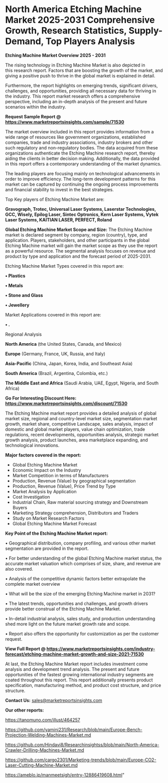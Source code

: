 # North America Etching Machine Market 2025-2031 Comprehensive Growth, Research Statistics, Supply-Demand,  Top Players Analysis

<Strong> Etching Machine Market Overview 2025 - 2031</strong>

The rising technology in Etching Machine Market is also depicted in this research report. Factors that are boosting the growth of the market, and giving a positive push to thrive in the global market is explained in detail.

Furthermore, the report highlights on emerging trends, significant drivers, challenges, and opportunities, providing all necessary data for thriving in the industry. This report market research offers a comprehensive perspective, including an in-depth analysis of the present and future scenarios within the industry.

<strong>Request Sample Report @ <a href=https://www.marketreportsinsights.com/sample/71530>https://www.marketreportsinsights.com/sample/71530</a></strong>

The market overview included in this report provides information from a wide range of resources like government organizations, established companies, trade and industry associations, industry brokers and other such regulatory and non-regulatory bodies. The data acquired from these organizations authenticate the Etching Machine research report, thereby aiding the clients in better decision making. Additionally, the data provided in this report offers a contemporary understanding of the market dynamics.

The leading players are focusing mainly on technological advancements in order to improve efficiency. The long-term development patterns for this market can be captured by continuing the ongoing process improvements and financial stability to invest in the best strategies.

Top Key players of Etching Machine Market are:

<strong>Gravograph, Trotec, Universal Laser Systems, Laserstar Technologies, GCC, Wisely, Epilog Laser, Sintec Optronics, Kern Laser Systems, Vytek Laser Systems, KAITIAN LASER, PERFECT, Roland</strong>

<strong><b>Global Etching Machine Market Scope and Size:</b></strong>
The Etching Machine market is declared segment by company, region (country), type, and application. Players, stakeholders, and other participants in the global Etching Machine market will gain the market scope as they use the report as a powerful resource. The segmental analysis focuses on revenue and product by type and application and the forecast period of 2025-2031.

Etching Machine Market Types covered in this report are:

<strong>• Plastics

• Metals

• Stone and Glass

• Jewellery</strong>

Market Applications covered in this report are:

<strong>• .</strong> 

Regional Analysis

<strong>North America</strong> (the United States, Canada, and Mexico)

<strong>Europe</strong> (Germany, France, UK, Russia, and Italy)

<strong>Asia-Pacific</strong> (China, Japan, Korea, India, and Southeast Asia)

<strong>South America</strong> (Brazil, Argentina, Colombia, etc.)

<strong>The Middle East and Africa</strong> (Saudi Arabia, UAE, Egypt, Nigeria, and South Africa)

<strong>Go For Interesting Discount Here: <a href=https://www.marketreportsinsights.com/discount/71530>https://www.marketreportsinsights.com/discount/71530</a></strong>

The Etching Machine market report provides a detailed analysis of global market size, regional and country-level market size, segmentation market growth, market share, competitive Landscape, sales analysis, impact of domestic and global market players, value chain optimization, trade regulations, recent developments, opportunities analysis, strategic market growth analysis, product launches, area marketplace expanding, and technological innovations.

<strong><b>Major factors covered in the report:</b></strong>
<ul>
  <li>Global Etching Machine Market </li>
  <li>Economic Impact on the Industry</li>
  <li>Market Competition in terms of Manufacturers</li>
  <li>Production, Revenue (Value) by geographical segmentation</li>
  <li>Production, Revenue (Value), Price Trend by Type</li>
  <li>Market Analysis by Application</li>
  <li>Cost Investigation</li>
  <li>Industrial Chain, Raw material sourcing strategy and Downstream Buyers</li>
  <li>Marketing Strategy comprehension, Distributors and Traders</li>
  <li>Study on Market Research Factors</li>
  <li>Global Etching Machine Market Forecast</li>
</ul>

<strong><b>Key Point of the Etching Machine Market report:</b></strong>

• Geographical distribution, company profiling, and various other market segmentation are provided in the report.

• For better understanding of the global Etching Machine market status, the accurate market valuation which comprises of size, share, and revenue are also covered.

• Analysis of the competitive dynamic factors better extrapolate the complete market overview

• What will be the size of the emerging Etching Machine market in 2031?

• The latest trends, opportunities and challenges, and growth drivers provide better construal of the Etching Machine Market.

• In-detail industrial analysis, sales study, and production understanding shed more light on the future market growth rate and scope.

• Report also offers the opportunity for customization as per the customer request.

<strong><b>View Full Report @ <a href=https://www.marketreportsinsights.com/industry-forecast/etching-machine-market-growth-and-size-2021-71530>https://www.marketreportsinsights.com/industry-forecast/etching-machine-market-growth-and-size-2021-71530</a></b></strong>


At last, the Etching Machine Market report includes investment come analysis and development trend analysis. The present and future opportunities of the fastest growing international industry segments are coated throughout this report. This report additionally presents product specification, manufacturing method, and product cost structure, and price structure.

<strong>Contact Us:</strong>
sales@marketreportsinsights.com

<strong>Our other reports:</strong>

<a href=https://tanomuno.com/illust/464257>https://tanomuno.com/illust/464257</a>

<a href=https://github.com/yamini231/Research/blob/main/Europe-Bench-Projection-Welding-Machines-Market.md>https://github.com/yamini231/Research/blob/main/Europe-Bench-Projection-Welding-Machines-Market.md</a>

<a href=https://github.com/Hindavi8/Researchinsightss/blob/main/North-America-Crawler-Drilling-Machines-Market.md>https://github.com/Hindavi8/Researchinsightss/blob/main/North-America-Crawler-Drilling-Machines-Market.md</a>

<a href=https://github.com/cargo2301/Marketing-trends/blob/main/Europe-CO2-Laser-Cutting-Machine-Market.md>https://github.com/cargo2301/Marketing-trends/blob/main/Europe-CO2-Laser-Cutting-Machine-Market.md</a>

<a href=https://ameblo.jp/manmeetsigh/entry-12886419608.html>https://ameblo.jp/manmeetsigh/entry-12886419608.html</a>"
